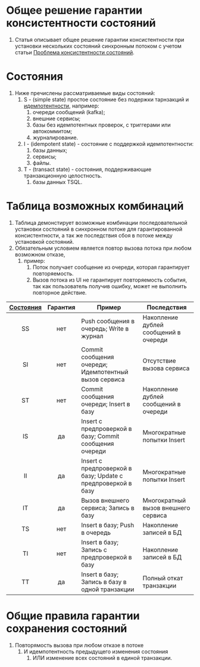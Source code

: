 # Общее решение гарантии консистентности состояний

1. Статья описывает общее решение гарантии консистентности при установки нескольких состояний синхронным потоком
с учетом статьи [Проблема консистентности состояний](./state_consistency_problem.md).


# Состояния

1. Ниже пречислены рассматриваемые виды состояний:
    1. S - (simple state) простое состояние без подержки тарнзакций и [идемпотентности](https://ru.wikipedia.org/wiki/%D0%98%D0%B4%D0%B5%D0%BC%D0%BF%D0%BE%D1%82%D0%B5%D0%BD%D1%82%D0%BD%D0%BE%D1%81%D1%82%D1%8C), например:
        1. очереди сообщений (kafka);
        0. внешние сервисы;
        0. базы без идемпотентных проверок, с триггерами или автокоммитом;
        0. журналирование.
    0. I - (idempotent state) - состояние с поддержкой идемпотентности:
        1. базы данных;
        0. сервисы;
        0. файлы.
    0. T - (transact state) - состояния, поддерживающие транзакционную целостность.
        1. базы данных TSQL.



# Таблица возможных комбинаций

1. Таблица демонстирует возможные комбинации последовательной установки состояний в 
   синхронном потоке для гарантированной консистентности, а так же последствия сбоя 
   в потоке между установкой состояний.
2. Обязательным условием является повтор вызова потока при любом возможном отказе,
    1. пример:
        1. Поток получает сообщение из очереди, которая гарантирует повторяемость.
        0. Вызов потока из UI не гарантирует повторяемость события, так как пользователь 
           получив ошибку, может не выполнить повторное действие.

|[Состояния](#сокращения)| Гарантия | Пример | Последствия |
|:-:|:-:|-|-|
|SS        | нет      | Push сообщения в очередь; Write в журнал | Накопление дублей сообщений в очереди |
|SI        | нет      | Commit сообщения очереди; Идемпотентный вызов сервиса | Отсутствие вызова сервиса |
|ST        | нет      | Commit сообщения очереди; Insert в базу | Накопление дублей сообщений в очереди |
|IS        | да       | Insert с предпроверкой в базу; Commit сообщения очереди | Многократные попытки Insert |
|II        | да       | Insert с предпроверкой в базу; Update с предпроверкой в базу | Многократные попытки Insert |
|IT        | да       | Вызов внешнего сервиса; Запись в базу | Многократный вызов внешнего сервиса |
|TS        | нет      | Insert в базу; Push в очередь | Накопление записей в БД |
|TI        | нет      | Insert в базу; Запись с предпроверкой в базу | Накопление записей в БД |
|TT        | да       | Insert в базу; Запись в базу в одной транзакции | Полный откат транзакции |



# Общие правила гарантии сохранения состояний

1. Повторямость вызова при любом отказе в потоке
    1. И идемпотентность предыдущего изменения состояния
        1. ИЛИ изменение всех состояний в единой транзакции.
